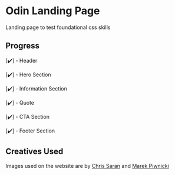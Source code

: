 # Odin Landing Page
Landing page to test foundational css skills

## Progress

[✔️] - Header

[✔️] - Hero Section

[✔️] - Information Section

[✔️] - Quote 

[✔️] - CTA Section

[✔️] - Footer Section

## Creatives Used

Images used on the website are by [Chris Saran](https://unsplash.com/@shotby__chris) and [Marek Piwnicki](https://unsplash.com/@marekpiwnicki)